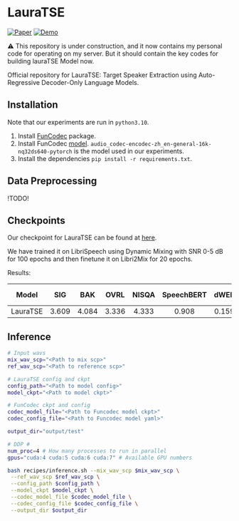 # LauraTSE

[![Paper](https://img.shields.io/badge/Paper-red?&logo=arxiv)](https://arxiv.org/abs/2504.07402) 
[![Demo](https://img.shields.io/badge/Demo-green?&logo=youtube)](https://beilong-tang.github.io/lauraTSE.demo//)

:warning: This repository is under construction, and it now contains my personal code for operating on my server. But it should contain the key codes for building lauraTSE Model now.


Official repository for LauraTSE: Target Speaker Extraction using Auto-Regressive Decoder-Only Language Models. 

## Installation

Note that our experiments are run in `python3.10`.

1. Install [FunCodec](https://github.com/modelscope/FunCodec) package.
2. Install FunCodec [model](https://huggingface.co/alibaba-damo/audio_codec-encodec-zh_en-general-16k-nq32ds640-pytorch). `audio_codec-encodec-zh_en-general-16k-nq32ds640-pytorch` is the model used in our experiments.
3. Install the dependencies `pip install -r requirements.txt`.

## Data Preprocessing

!TODO!

## Checkpoints

Our checkpoint for LauraTSE can be found at [here](https://huggingface.co/Beilong/LauraTSE).

We have trained it on LibriSpeech using Dynamic Mixing with SNR 0-5 dB for 100 epochs and then finetune it on Libri2Mix for 20 epochs. 

Results:

|  Model   |  SIG  |  BAK  | OVRL  | NISQA | SpeechBERT | dWER  | WavLM Sim | Wespeaker Sim |
| :------: | :---: | :---: | :---: | :---: | :--------: | :---: | :-------: | :-----------: |
| LauraTSE | 3.609 | 4.084 | 3.336 | 4.333 |   0.908    | 0.159 |   0.974   |     0.876     |

## Inference


```sh
# Input wavs
mix_wav_scp="<Path to mix scp>"
ref_wav_scp="<Path to reference scp>"

# LauraTSE config and ckpt
config_path="<Path to model config>"
model_ckpt="<Path to model ckpt>"

# FunCodec ckpt and config
codec_model_file="<Path to Funcodec model ckpt>"
codec_config_file="<Path to Funcodec model yaml>"

output_dir="output/test"

# DDP #
num_proc=4 # How many processes to run in parallel
gpus="cuda:4 cuda:5 cuda:6 cuda:7" # Available GPU numbers

bash recipes/inference.sh --mix_wav_scp $mix_wav_scp \
 --ref_wav_scp $ref_wav_scp \
 --config_path $config_path \
 --model_ckpt $model_ckpt \
 --codec_model_file $codec_model_file \
 --codec_config_file $codec_config_file \
 --output_dir $output_dir
```